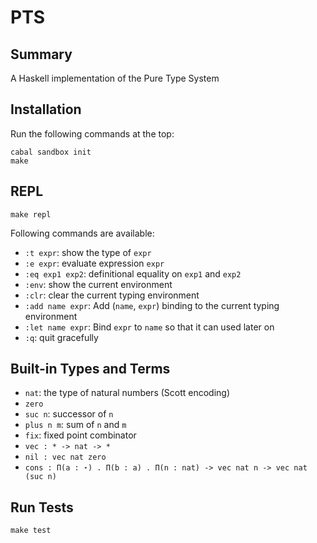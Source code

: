 # PTS

## Summary

A Haskell implementation of the Pure Type System


## Installation ##

Run the following commands at the top:

```
cabal sandbox init
make
```

## REPL

```
make repl
```

Following commands are available:

+ `:t expr`: show the type of `expr`
+ `:e expr`: evaluate expression `expr`
+ `:eq exp1 exp2`: definitional equality on `exp1` and `exp2`
+ `:env`: show the current environment
+ `:clr`: clear the current typing environment
+ `:add name expr`: Add (`name`, `expr`) binding to the current typing environment
+ `:let name expr`: Bind `expr` to `name` so that it can used later on
+ `:q`: quit gracefully

## Built-in Types and Terms ##

+ `nat`: the type of natural numbers (Scott encoding)
+ `zero`
+ `suc n`: successor of `n`
+ `plus n m`: sum of `n` and `m`
+ `fix`: fixed point combinator
+ `vec : * -> nat -> *`
+ `nil : vec nat zero`
+ `cons : Π(a : ⋆) . Π(b : a) . Π(n : nat) -> vec nat n -> vec nat (suc n)`


## Run Tests

```
make test
```
